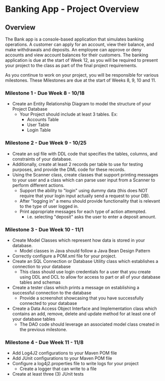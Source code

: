 # Banking App - Project Overview

## Overview

   The Bank app is a console-based application that simulates banking operations. A customer can apply for an account, view their balance, and make withdrawals and deposits. An employee can approve or deny accounts and view account balances for their customers. The banking application is due at the start of Week 12, as you will be required to present your project to the class as part of the final project requirements.

As you continue to work on your project, you will be responsible for various milestones. These Milestones are due at the start of Weeks 8, 9, 10 and 11.


### Milestone 1 - Due Week 8 - 10/18
* Create an Entity Relationship Diagram to model the structure of your Project Database
  * Your Project should include at least 3 tables. Ex:
    * Accounts Table
    * User Table
    * Login Table

### Milestone 2 - Due Week 9 - 10/25
* Create an sql file with DDL code that specifies the tables, columns, and constraints of your database.
* Additionally, create at least 2 records per table to use for testing purposes, and provide the DML code for these records.
* Using the Scanner class, create classes that support printing messages to your user and a class which can parse user input from a Scanner to perform different actions.
  * Support the ability to "login" using dummy data (this does NOT require that your login input actually send a request to your DB).
  * After "logging in" a menu should provide functionality that is relevant to the type of user logged in.
  * Print appropriate messages for each type of action attempted.
    * i.e. selecting "deposit" asks the user to enter a deposit amount.

### Milestone 3 - Due Week 10 - 11/1
* Create Model Classes which represent how data is stored in your database.
  * Model classes in Java should follow a Java Bean Design Pattern
* Correctly configure a POM.xml file for your project.
* Create an SQL Connection or Database Utility class which establishes a connection to your database
  * This class should use login credentials for a user that you create using DDL and DCL to allow for access to part or all of your database tables and schemas
* Create a tester class which prints a message on establishing a successful connection to the database
  * Provide a screenshot showcasing that you have successfully connected to your database
* Create a Data Access Object Interface and Implementation class which contains an add, remove, delete and update method for at least one of your database tables
  * The DAO code should leverage an associated model class created in the previous milestone.

### Milestone 4 - Due Week 11 - 11/8
* Add Log4J2 configurations to your Maven POM file
* Add JUnit configurations to your Maven POM file
* Configure a log4j2.properties file to write logs for your project
  * Create a logger that can write to a file
* Create at least three (3) JUnit tests
